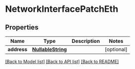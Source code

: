 # NetworkInterfacePatchEth

## Properties
Name | Type | Description | Notes
------------ | ------------- | ------------- | -------------
**address** | [**NullableString**](NullableString.md) |  | [optional] 

[[Back to Model list]](../README.md#documentation-for-models) [[Back to API list]](../README.md#documentation-for-api-endpoints) [[Back to README]](../README.md)

